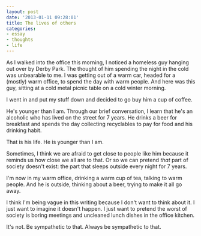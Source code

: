 ```yaml
---
layout: post
date: '2013-01-11 09:28:01'
title: The lives of others
categories:
- essay
- thoughts
- life
---
```


As I walked into the office this morning, I noticed a homeless guy hanging out over by Derby Park. The thought of him spending the night in the cold was unbearable to me. I was getting out of a warm car, headed for a (mostly) warm office, to spend the day with warm people. And here was this guy, sitting at a cold metal picnic table on a cold winter morning.

I went in and put my stuff down and decided to go buy him a cup of coffee.

He's younger than I am. Through our brief conversation, I learn that he's an alcoholic who has lived on the street for 7 years. He drinks a beer for breakfast and spends the day collecting recyclables to pay for food and his drinking habit.

That is his life. He is younger than I am.

Sometimes, I think we are afraid to get close to people like him because it reminds us how close we all are to that. Or so we can pretend *that* part of society doesn't exist: the part that sleeps outside every night for 7 years.

I'm now in my warm office, drinking a warm cup of tea, talking to warm people. And he is outside, thinking about a beer, trying to make it all go away.

I think I'm being vague in this writing because I don't want to think about it. I just want to imagine it doesn't happen. I just want to pretend the worst of society is boring meetings and uncleaned lunch dishes in the office kitchen.

It's not. Be sympathetic to that. Always be sympathetic to that.